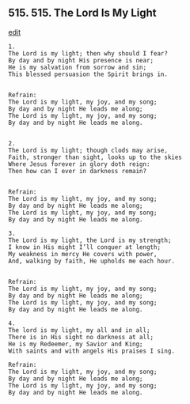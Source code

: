 
## 515.  515. The Lord Is My Light
[edit](https://docs.google.com/document/d/1eF4emB8qry9v5mYLgESaqMYI59TUPJWb/edit?mode=html)






    1.
    The Lord is my light; then why should I fear?
    By day and by night His presence is near;
    He is my salvation from sorrow and sin;
    This blessed persuasion the Spirit brings in.


    Refrain:
    The Lord is my light, my joy, and my song;
    By day and by night He leads me along;
    The Lord is my light, my joy, and my song;
    By day and by night He leads me along.


    2.
    The Lord is my light; though clods may arise,
    Faith, stronger than sight, looks up to the skies
    Where Jesus forever in glory doth reign:
    Then how can I ever in darkness remain?


    Refrain:
    The Lord is my light, my joy, and my song;
    By day and by night He leads me along;
    The Lord is my light, my joy, and my song;
    By day and by night He leads me along.

    3.
    The Lord is my light, the Lord is my strength;
    I know in His might I’ll conquer at length;
    My weakness in mercy He covers with power,
    And, walking by faith, He upholds me each hour.


    Refrain:
    The Lord is my light, my joy, and my song;
    By day and by night He leads me along;
    The Lord is my light, my joy, and my song;
    By day and by night He leads me along.

    4.
    The lord is my light, my all and in all;
    There is in His sight no darkness at all;
    He is my Redeemer, my Savior and King;
    With saints and with angels His praises I sing.

    Refrain:
    The Lord is my light, my joy, and my song;
    By day and by night He leads me along;
    The Lord is my light, my joy, and my song;
    By day and by night He leads me along.

